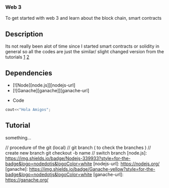 ### Web 3

To get started with web 3 and learn about the block chain, smart contracts

## Description

Its not really been alot of time since I started smart contracts or solidity in general so all the codes are just the similar/ slight changed version from the tutorials [1](https://www.youtube.com/watch?v=gyMwXuJrbJQ&list=PPSV) [2](https://www.youtube.com/watch?v=coQ5dg8wM2o&t=387s)

## Dependencies

- [![Node][node.js]][nodejs-url]
- [![Ganache][ganache]][ganache-url]

* Code

```C++
cout<<"Hola Amigos";
```

## Tutorial

something...

// procedure of the git (local)
// git branch ( to check the branches )
// create new branch git checkout -b name
// switch branch
[node.js]: https://img.shields.io/badge/Nodejs-339933?style=for-the-badge&logo=nodedotjs&logoColor=white
[nodejs-url]: https://nodejs.org/
[ganache]: https://img.shields.io/badge/Ganache-yellow?style=for-the-badge&logo=nodedotjs&logoColor=white
[ganache-url]: https://ganache.org/
